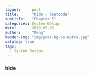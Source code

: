 ```yaml
---
layout:     post
title:      "hide - leetcode"
subtitle:   "Chapter 5"
categories: System-Design
date:       2019-05-23
author:     "Meng"
header-img: "img/post-bg-os-metro.jpg"
catalog: true
tags:
  - System Design
---
```


### hide
